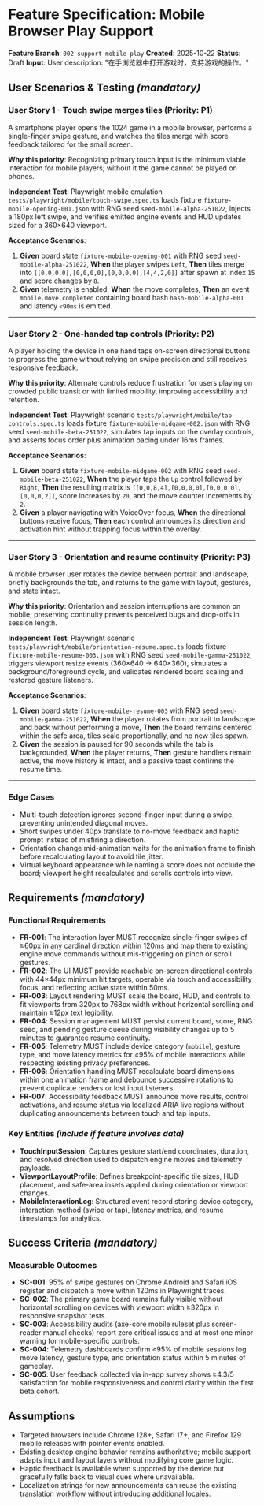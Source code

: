 # Feature Specification: Mobile Browser Play Support

**Feature Branch**: `002-support-mobile-play`
**Created**: 2025-10-22
**Status**: Draft
**Input**: User description: "在手浏览器中打开游戏时，支持游戏的操作。"

## User Scenarios & Testing *(mandatory)*

### User Story 1 - Touch swipe merges tiles (Priority: P1)

A smartphone player opens the 1024 game in a mobile browser, performs a single-finger swipe gesture, and watches the tiles merge with score feedback tailored for the small screen.

**Why this priority**: Recognizing primary touch input is the minimum viable interaction for mobile players; without it the game cannot be played on phones.

**Independent Test**: Playwright mobile emulation `tests/playwright/mobile/touch-swipe.spec.ts` loads fixture `fixture-mobile-opening-001.json` with RNG seed `seed-mobile-alpha-251022`, injects a 180px left swipe, and verifies emitted engine events and HUD updates sized for a 360×640 viewport.

**Acceptance Scenarios**:

1. **Given** board state `fixture-mobile-opening-001` with RNG seed `seed-mobile-alpha-251022`, **When** the player swipes `Left`, **Then** tiles merge into `[[0,0,0,0],[0,0,0,0],[0,0,0,0],[4,4,2,0]]` after spawn at index `15` and score changes by `8`.
2. **Given** telemetry is enabled, **When** the move completes, **Then** an event `mobile.move.completed` containing board hash `hash-mobile-alpha-001` and latency `<90ms` is emitted.

---

### User Story 2 - One-handed tap controls (Priority: P2)

A player holding the device in one hand taps on-screen directional buttons to progress the game without relying on swipe precision and still receives responsive feedback.

**Why this priority**: Alternate controls reduce frustration for users playing on crowded public transit or with limited mobility, improving accessibility and retention.

**Independent Test**: Playwright scenario `tests/playwright/mobile/tap-controls.spec.ts` loads fixture `fixture-mobile-midgame-002.json` with RNG seed `seed-mobile-beta-251022`, simulates tap inputs on the overlay controls, and asserts focus order plus animation pacing under 16ms frames.

**Acceptance Scenarios**:

1. **Given** board state `fixture-mobile-midgame-002` with RNG seed `seed-mobile-beta-251022`, **When** the player taps the `Up` control followed by `Right`, **Then** the resulting matrix is `[[0,0,8,4],[0,0,0,0],[0,0,0,0],[0,0,0,2]]`, score increases by `20`, and the move counter increments by `2`.
2. **Given** a player navigating with VoiceOver focus, **When** the directional buttons receive focus, **Then** each control announces its direction and activation hint without trapping focus within the overlay.

---

### User Story 3 - Orientation and resume continuity (Priority: P3)

A mobile browser user rotates the device between portrait and landscape, briefly backgrounds the tab, and returns to the game with layout, gestures, and state intact.

**Why this priority**: Orientation and session interruptions are common on mobile; preserving continuity prevents perceived bugs and drop-offs in session length.

**Independent Test**: Playwright scenario `tests/playwright/mobile/orientation-resume.spec.ts` loads fixture `fixture-mobile-resume-003.json` with RNG seed `seed-mobile-gamma-251022`, triggers viewport resize events (360×640 → 640×360), simulates a background/foreground cycle, and validates rendered board scaling and restored gesture listeners.

**Acceptance Scenarios**:

1. **Given** board state `fixture-mobile-resume-003` with RNG seed `seed-mobile-gamma-251022`, **When** the player rotates from portrait to landscape and back without performing a move, **Then** the board remains centered within the safe area, tiles scale proportionally, and no new tiles spawn.
2. **Given** the session is paused for 90 seconds while the tab is backgrounded, **When** the player returns, **Then** gesture handlers remain active, the move history is intact, and a passive toast confirms the resume time.

---

### Edge Cases

- Multi-touch detection ignores second-finger input during a swipe, preventing unintended diagonal moves.
- Short swipes under 40px translate to no-move feedback and haptic prompt instead of misfiring a direction.
- Orientation change mid-animation waits for the animation frame to finish before recalculating layout to avoid tile jitter.
- Virtual keyboard appearance while naming a score does not occlude the board; viewport height recalculates and scrolls controls into view.

## Requirements *(mandatory)*

### Functional Requirements

- **FR-001**: The interaction layer MUST recognize single-finger swipes of ≥60px in any cardinal direction within 120ms and map them to existing engine move commands without mis-triggering on pinch or scroll gestures.
- **FR-002**: The UI MUST provide reachable on-screen directional controls with 44×44px minimum hit targets, operable via touch and accessibility focus, and reflecting active state within 50ms.
- **FR-003**: Layout rendering MUST scale the board, HUD, and controls to fit viewports from 320px to 768px width without horizontal scrolling and maintain ≥12px text legibility.
- **FR-004**: Session management MUST persist current board, score, RNG seed, and pending gesture queue during visibility changes up to 5 minutes to guarantee resume continuity.
- **FR-005**: Telemetry MUST include device category (`mobile`), gesture type, and move latency metrics for ≥95% of mobile interactions while respecting existing privacy preferences.
- **FR-006**: Orientation handling MUST recalculate board dimensions within one animation frame and debounce successive rotations to prevent duplicate renders or lost input listeners.
- **FR-007**: Accessibility feedback MUST announce move results, control activations, and resume status via localized ARIA live regions without duplicating announcements between touch and tap inputs.

### Key Entities *(include if feature involves data)*

- **TouchInputSession**: Captures gesture start/end coordinates, duration, and resolved direction used to dispatch engine moves and telemetry payloads.
- **ViewportLayoutProfile**: Defines breakpoint-specific tile sizes, HUD placement, and safe-area insets applied during orientation or viewport changes.
- **MobileInteractionLog**: Structured event record storing device category, interaction method (swipe or tap), latency metrics, and resume timestamps for analytics.

## Success Criteria *(mandatory)*

### Measurable Outcomes

- **SC-001**: 95% of swipe gestures on Chrome Android and Safari iOS register and dispatch a move within 120ms in Playwright traces.
- **SC-002**: The primary game board remains fully visible without horizontal scrolling on devices with viewport width ≥320px in responsive snapshot tests.
- **SC-003**: Accessibility audits (axe-core mobile ruleset plus screen-reader manual checks) report zero critical issues and at most one minor warning for mobile-specific controls.
- **SC-004**: Telemetry dashboards confirm ≥95% of mobile sessions log move latency, gesture type, and orientation status within 5 minutes of gameplay.
- **SC-005**: User feedback collected via in-app survey shows ≥4.3/5 satisfaction for mobile responsiveness and control clarity within the first beta cohort.

## Assumptions

- Targeted browsers include Chrome 128+, Safari 17+, and Firefox 129 mobile releases with pointer events enabled.
- Existing desktop engine behavior remains authoritative; mobile support adapts input and layout layers without modifying core game logic.
- Haptic feedback is available when supported by the device but gracefully falls back to visual cues where unavailable.
- Localization strings for new announcements can reuse the existing translation workflow without introducing additional locales.
